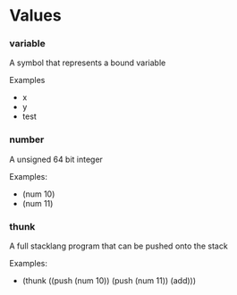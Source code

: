 # Values

### variable

A symbol that represents a bound variable

Examples

- x
- y
- test

### number

A unsigned 64 bit integer

Examples:

- (num 10)
- (num 11)

### thunk

A full stacklang program that can be pushed onto the stack

Examples:

- (thunk ((push (num 10)) (push (num 11)) (add)))
